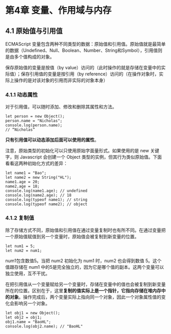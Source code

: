 # 第4章 变量、作用域与内存

## 4.1 原始值与引用值

ECMAScript 变量包含两种不同类型的数据：原始值和引用值。原始值就是最简单的数据（Undefined、Null、Boolean、Number、String和Symbol），引用值则是由多个值构成的对象。

保存原始值的变量是按值（by value）访问的（此时操作的就是存储在变量中的实际值）；保存引用值的变量是按引用（by reference）访问的（在操作对象时，实际上操作的是对该对象的引用而非实际的对象本身）

### 4.1.1 动态属性

对于引用值，可以随时添加、修改和删除其属性和方法。

```
let person = new Object();
person.name = "Nicholas";
console.log(person.name); 
// “Nicholas”
```

**只有引用值可以动态添加后面可以使用的属性**。

注意，原始类型的初始化可以只使用原始字面量形式。如果使用的是 new 关键字，则 Javascript 会创建一个 Object 类型的实例，但其行为类似原始值。下面看看这两种初始化方式的差异：

```
let name1 = "Bao";
let name2 = new String("HL");
name1.age = 20;
name2.age = 18;
console.log(name1.age); // undefined
console.log(name2.age); // 18
console.log(typeof name1); // string
console.log(typeof name2); // object
```


### 4.1.2 复制值

除了存储方式不同，原始值和引用值在通过变量复制时也有所不同。在通过变量把一个原始值赋值到另一个变量时，原始值会被复制到新变量的位置。

```
let num1 = 5;
let num2 = num1;
```

num1包含数值5。当把 num2 初始化为 num1 时，num2 也会得到数值 5。这个值跟存储在 num1 中的5是完全独立的，因为它是哪个值的副本。这两个变量可以独立使用，互不干扰。

在把引用值从一个变量赋给另一个变量时，存储在变量中的值也会被复制到新变量所在的位置。区别在于，这里**复制的值实际上是一个指针，它指向存储在堆内存中的对象**。操作完成后，两个变量实际上指向同一个对象，因此一个对象属性值的变化会影响另一个对象。

```
let obj1 = new Object();
let obj2 = obj1;
obj1.name = "BaoHL";
console.log(obj2.name); // "BaoHL"
```







